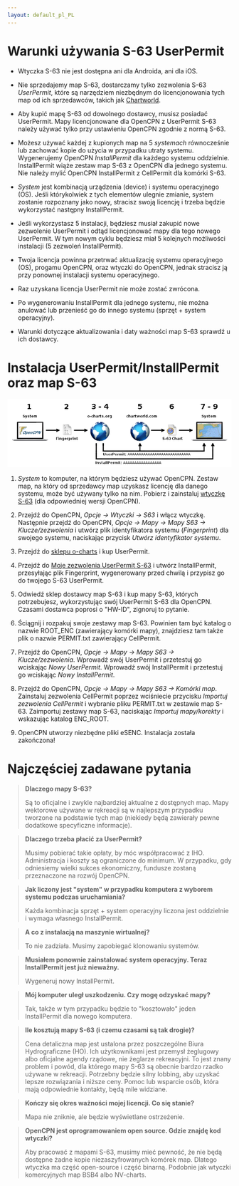 ```yaml
---
layout: default_pl_PL
---
```


# Warunki używania S-63 UserPermit

- Wtyczka S-63 nie jest dostępna ani dla Androida, ani dla iOS.

- Nie sprzedajemy map S-63, dostarczamy tylko zezwolenia S-63 *UserPermit*, które są narzędziem niezbędnym do licencjonowania tych map od ich sprzedawców, takich jak [Chartworld](https://www.chartworld.com/shop/off_enc).

- Aby kupić mapę S-63 od dowolnego dostawcy, musisz posiadać UserPermit. Mapy licencjonowane dla OpenCPN z UserPermit S-63 należy używać tylko przy ustawieniu OpenCPN zgodnie z normą S-63.

- Możesz używać każdej z kupionych map na 5 *systemach* równocześnie lub zachować kopie do użycia w przypadku utraty systemu. Wygenerujemy OpenCPN *InstallPermit* dla każdego systemu oddzielnie. InstallPermit wiąże zestaw map S-63 z OpenCPN dla jednego systemu. Nie należy mylić OpenCPN InstallPermit z CellPermit dla komórki S-63.

- *System* jest kombinacją urządzenia (device) i systemu operacyjnego (OS). Jeśli którykolwiek z tych elementów ulegnie zmianie, system zostanie rozpoznany jako nowy, stracisz swoją licencję i trzeba będzie wykorzystać następny InstallPermit.

- Jeśli wykorzystasz 5 instalacji, będziesz musiał zakupić nowe zezwolenie UserPermit i odtąd licencjonować mapy dla tego nowego UserPermit. W tym nowym cyklu będziesz miał 5 kolejnych możliwości instalacji (5 zezwoleń InstallPermit).

- Twoja licencja powinna przetrwać aktualizację systemu operacyjnego (OS), progamu OpenCPN, oraz wtyczki do OpenCPN, jednak stracisz ją przy ponownej instalacji systemu operacyjnego.

- Raz uzyskana licencja UserPermit nie może zostać zwrócona.

- Po wygenerowaniu InstallPermit dla jednego systemu, nie można anulować lub przenieść go do innego systemu (sprzęt + system operacyjny).

- Warunki dotyczące aktualizowania i daty ważności map S-63 sprawdź u ich dostawcy.

# Instalacja UserPermit/InstallPermit oraz map S-63

![kroki](./assets/images/s63.png)

1. *System* to komputer, na którym będziesz używać OpenCPN. Zestaw map, na który od sprzedawcy map uzyskasz licencję dla danego systemu, może być używany tylko na nim. Pobierz i zainstaluj [wtyczkę S-63](https://opencpn.org/OpenCPN/plugins/s63.html) (dla odpowiedniej wersji OpenCPN).
    
2. Przejdź do OpenCPN, *Opcje → Wtyczki → S63* i włącz wtyczkę. Następnie przejdź do OpenCPN, *Opcje → Mapy → Mapy S63 → Klucze/zezwolenia* i utwórz plik identyfikatora systemu (*Fingerprint*) dla swojego systemu, naciskając przycisk *Utwórz identyfikator systemu*.
    
3. Przejdź do [sklepu o-charts](https://o-charts.org/shop) i kup UserPermit.
    
4. Przejdź do [Moje zezwolenia UserPermit S-63](https://o-charts.org/shop/index.php?fc=module&module=ocpermits&controller=ocpermits) i utwórz InstallPermit, przesyłając plik Fingerprint, wygenerowany przed chwilą i przypisz go do twojego S-63 UserPermit.
    
5. Odwiedź sklep dostawcy map S-63 i kup mapy S-63, których potrzebujesz, wykorzystując swój UserPermit S-63 dla OpenCPN. Czasami dostawca poprosi o "HW-ID", zignoruj to pytanie.
    
6. Ściągnij i rozpakuj swoje zestawy map S-63. Powinien tam być katalog o nazwie ROOT_ENC (zawierający komórki mapy), znajdziesz tam także plik o nazwie PERMIT.txt zawierający CellPermit.
    
7. Przejdź do OpenCPN, *Opcje → Mapy → Mapy S63 → Klucze/zezwolenia*. Wprowadź swój UserPermit i przetestuj go wciskając *Nowy UserPermit*. Wprowadź swój InstallPermit i przetestuj go wciskając *Nowy InstallPermit*.
    
8. Przejdź do OpenCPN, *Opcje → Mapy → Mapy S63 → Komórki map*. Zainstaluj zezwolenia CellPermit poprzez wciśniecie przycisku *Importuj zezwolenia CellPermit* i wybranie pliku PERMIT.txt w zestawie map S-63. Zaimportuj zestawy map S-63, naciskając *Importuj mapy/korekty* i wskazując katalog ENC_ROOT.
    
9. OpenCPN utworzy niezbędne pliki eSENC. Instalacja została zakończona!

# Najczęściej zadawane pytania

> **Dlaczego mapy S-63?**
> 
> Są to oficjalne i zwykle najbardziej aktualne z dostępnych map. Mapy wektorowe używane w rekreacji są w najlepszym przypadku tworzone na podstawie tych map (niekiedy będą zawierały pewne dodatkowe specyficzne informacje).

> **Dlaczego trzeba płacić za UserPermit?**
> 
> Musimy pobierać takie opłaty, by móc współpracować z IHO. Administracja i koszty są ograniczone do minimum. W przypadku, gdy odniesiemy wielki sukces ekonomiczny, fundusze zostaną przeznaczone na rozwój OpenCPN.

> **Jak liczony jest "system" w przypadku komputera z wyborem systemu podczas uruchamiania?**
> 
> Każda kombinacja sprzęt + system operacyjny liczona jest oddzielnie i wymaga własnego InstallPermit.

> **A co z instalacją na maszynie wirtualnej?**
> 
> To nie zadziała. Musimy zapobiegać klonowaniu systemów.

> **Musiałem ponownie zainstalować system operacyjny. Teraz InstallPermit jest już nieważny.**
> 
> Wygeneruj nowy InstallPermit.

> **Mój komputer uległ uszkodzeniu. Czy mogę odzyskać mapy?**
> 
> Tak, także w tym przypadku będzie to "kosztowało" jeden InstallPermit dla nowego komputera.

> **Ile kosztują mapy S-63 (i czemu czasami są tak drogie)?**
> 
> Cena detaliczna map jest ustalona przez poszczególne Biura Hydrograficzne (HO). Ich użytkownikami jest przemysł żeglugowy albo oficjalne agendy rządowe, nie żeglarze rekreacyjni. To jest znany problem i powód, dla którego mapy S-63 są obecnie bardzo rzadko używane w rekreacji. Potrzebny będzie silny lobbing, aby uzyskać lepsze rozwiązania i niższe ceny. Pomoc lub wsparcie osób, która mają odpowiednie kontakty, będą mile widziane.

> **Kończy się okres ważności mojej licencji. Co się stanie?**
> 
> Mapa nie zniknie, ale będzie wyświetlane ostrzeżenie.

> **OpenCPN jest oprogramowaniem open source. Gdzie znajdę kod wtyczki?**
> 
> Aby pracować z mapami S-63, musimy mieć pewność, że nie będą dostępne żadne kopie niezaszyfrowanych komórek map. Dlatego wtyczka ma część open-source i część binarną. Podobnie jak wtyczki komercyjnych map BSB4 albo NV-charts.
